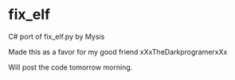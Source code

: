 # fix_elf
C# port of fix_elf.py by Mysis

Made this as a favor for my good friend xXxTheDarkprogramerxXx

Will post the code tomorrow morning.
